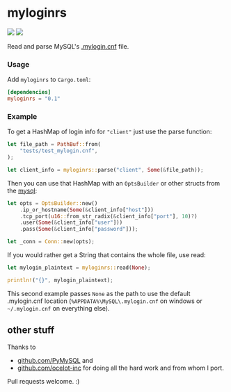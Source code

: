# myloginrs
![](https://github.com/rjcortese/myloginrs/workflows/ci/badge.svg)
[![](http://meritbadge.herokuapp.com/myloginrs)](https://crates.io/crates/myloginrs)

Read and parse MySQL's
[.mylogin.cnf](https://dev.mysql.com/doc/refman/5.7/en/mysql-config-editor.html)
file.

### Usage

Add `myloginrs` to `Cargo.toml`:

```toml
[dependencies]
myloginrs = "0.1"
```

### Example

To get a HashMap of login info for `"client"` just use the parse function:

```rust
let file_path = PathBuf::from(
    "tests/test_mylogin.cnf",
);

let client_info = myloginrs::parse("client", Some(&file_path));
```

Then you can use that HashMap with an `OptsBuilder` or other structs
from the [mysql](https://crates.io/crates/mysql):

```rust
let opts = OptsBuilder::new()
    .ip_or_hostname(Some(&client_info["host"]))
    .tcp_port(u16::from_str_radix(&client_info["port"], 10)?)
    .user(Some(&client_info["user"]))
    .pass(Some(&client_info["password"]));

let _conn = Conn::new(opts);
```

If you would rather get a String that contains the whole file,
use read:

```rust
let mylogin_plaintext = myloginrs::read(None);

println!("{}", mylogin_plaintext);
```

This second example passes `None` as the path to use the
default .mylogin.cnf location (`%APPDATA%\MySQL\.mylogin.cnf` on windows or 
`~/.mylogin.cnf` on everything else).

## other stuff
Thanks to
 * [github.com/PyMySQL](https://github.com/PyMySQL/myloginpath)
and
 * [github.com/ocelot-inc](https://github.com/ocelot-inc/ocelotgui/blob/master/readmylogin.c)
for doing all the hard work and from whom I port.

Pull requests welcome. :)
